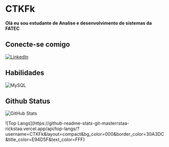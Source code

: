 # CTKFk
**Olá eu sou estudante de Analise e desenvolvimento de sistemas da FATEC**
## Conecte-se comigo

[![LinkedIn](https://img.shields.io/badge/LinkedIn-0077B5?style=for-the-badge&logo=linkedin&logoColor=white)](https://www.linkedin.com/in/caio-tk-fukuda/)

## Habilidades

![MySQL](https://img.shields.io/badge/MySQL-00000F?style=for-the-badge&logo=mysql&logoColor=white)

## Github Status
![GitHub Stats](https://github-readme-stats.vercel.app/api?username=CTKFk&theme=transparent&bg_color=000&border_color=A3DC&show_icons=true&icon_color=670A3DC&title_color=E94D5F&text_color=FFF)
<p>
![Top Langs](https://github-readme-stats-git-masterrstaa-rickstaa.vercel.app/api/top-langs/?username=CTKFk&layout=compact&bg_color=000&border_color=30A3DC&title_color=E94D5F&text_color=FFF)
</p>
